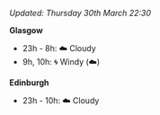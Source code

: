 *Updated: Thursday 30th March 22:30*

**Glasgow**

* 23h - 8h: :cloud: Cloudy
* 9h, 10h: :cyclone: Windy (:cloud:)

**Edinburgh**

* 23h - 10h: :cloud: Cloudy
